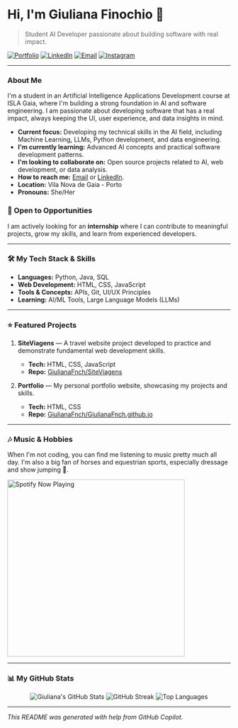 # Hi, I'm Giuliana Finochio 👋

> Student AI Developer passionate about building software with real impact.

[![Portfolio](https://img.shields.io/badge/website-portfolio-blue)](https://giulianafnch.github.io/) [![LinkedIn](https://img.shields.io/badge/linkedin-connect-0077B5)](https://linkedin.com/in/giuliana-finochio-b8a42a225/) [![Email](https://img.shields.io/badge/email-finochio44%40gmail.com-green)](mailto:finochio44@gmail.com) [![Instagram](https://img.shields.io/badge/instagram-@giulianafnch-purple)](https://instagram.com/giulianafnch/)

---

### About Me

I'm a student in an Artificial Intelligence Applications Development course at ISLA Gaia, where I'm building a strong foundation in AI and software engineering. I am passionate about developing software that has a real impact, always keeping the UI, user experience, and data insights in mind.

- **Current focus:** Developing my technical skills in the AI field, including Machine Learning, LLMs, Python development, and data engineering.
- **I'm currently learning:** Advanced AI concepts and practical software development patterns.
- **I'm looking to collaborate on:** Open source projects related to AI, web development, or data analysis.
- **How to reach me:** [Email](mailto:finochio44@gmail.com) or [LinkedIn](https://linkedin.com/in/giuliana-finochio-b8a42a225/).
- **Location:** Vila Nova de Gaia - Porto
- **Pronouns:** She/Her

### 🚀 Open to Opportunities

I am actively looking for an **internship** where I can contribute to meaningful projects, grow my skills, and learn from experienced developers.

---

### 🛠️ My Tech Stack & Skills

- **Languages:** Python, Java, SQL
- **Web Development:** HTML, CSS, JavaScript
- **Tools & Concepts:** APIs, Git, UI/UX Principles
- **Learning:** AI/ML Tools, Large Language Models (LLMs)

---

### ⭐ Featured Projects

1.  **SiteViagens** — A travel website project developed to practice and demonstrate fundamental web development skills.
    -   **Tech:** HTML, CSS, JavaScript
    -   **Repo:** [GiulianaFnch/SiteViagens](https://github.com/GiulianaFnch/SiteViagens)

2.  **Portfolio** — My personal portfolio website, showcasing my projects and skills.
    -   **Tech:** HTML, CSS
    -   **Repo:** [GiulianaFnch/GiulianaFnch.github.io](https://github.com/GiulianaFnch/GiulianaFnch.github.io)

---

### 🎶 Music & Hobbies

When I'm not coding, you can find me listening to music pretty much all day. I'm also a big fan of horses and equestrian sports, especially dressage and show jumping 🏇.

<a href="https://open.spotify.com/user/12162411767">
  <img src="https://novatorem.vercel.app/api/spotify" alt="Spotify Now Playing" width="400" />
</a>

---

### 📊 My GitHub Stats

<p align="center">
  <img src="https://github-readme-stats.vercel.app/api?username=GiulianaFnch&show_icons=true&theme=github_dark" alt="Giuliana's GitHub Stats" />
  <img src="https://github-readme-streak-stats.herokuapp.com/?user=GiulianaFnch&theme=github_dark" alt="GitHub Streak" />
  <img src="https://github-readme-stats.vercel.app/api/top-langs/?username=GiulianaFnch&layout=compact&theme=github_dark" alt="Top Languages" />
</p>

---
*This README was generated with help from GitHub Copilot.*
